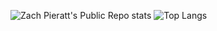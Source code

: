 ![Zach Pieratt's Public Repo stats](https://github-readme-stats.vercel.app/api?username=zachpieratt&show_icons=true&theme=neon)   ![Top Langs](https://github-readme-stats.vercel.app/api/top-langs/?username=zachpieratt&layout=compact&theme=neon)


